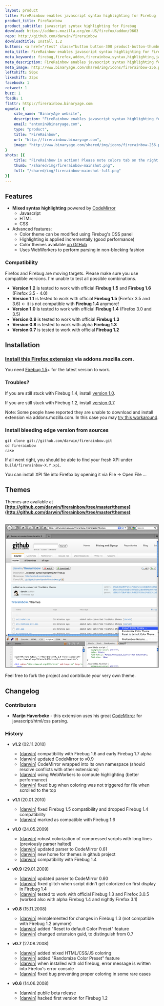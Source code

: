 ```yaml
---
layout: product
title: FireRainbow enables javascript syntax highlighting for Firebug
product_title: FireRainbow
product_subtitle: javascript syntax highlighting for Firebug
download: https://addons.mozilla.org/en-US/firefox/addon/9603
repo: http://github.com/darwin/firerainbow
downloadtitle: Install 1.2
buttons: <a href="/test" class="button button-300 product-button-thumbup"><div><div><div class="trial-note">after restart</div>Visit Test Page<div class="product-specs">to check that your  installation works well</div></div></div></a>
meta_title: FireRainbow enables javascript syntax highlighting for Firebug
meta_keywords: firebug,firefox,addon,firerainbow,syntax,highlighting,javascript,binaryage,productivity,software,web,development
meta_description: FireRainbow enables javascript syntax highlighting for Firebug
meta_image: http://www.binaryage.com/shared/img/icons/firerainbow-256.png
leftshift: 50px
likeshift: 22px
facebook: 1
retweet: 1
buzz: 1
fbsdk: 1
flattr: http://firerainbow.binaryage.com
ogmeta: {
    site_name: "BinaryAge website",
    description: "FireRainbow enables javascript syntax highlighting for Firebug",
    email: "antonin@binaryage.com",
    type: "product",
    title: "FireRainbow",
    url: "http://firerainbow.binaryage.com",
    image: "http://www.binaryage.com/shared/img/icons/firerainbow-256.png"
}
shots: [{
    title: "FireRainbow in action! Please note colors tab on the right side. You may tweak colors via CSS!",
    thumb: "/shared/img/firerainbow-mainshot.png",
    full: "/shared/img/firerainbow-mainshot-full.png"
}]
---
```


## Features

* **Mixed syntax highlighting** powered by [CodeMirror][codemirror]
  * Javascript
  * HTML
  * CSS
* Advanced features:
  * Color theme can be modified using Firebug's CSS panel
  * Highlighting is applied incrementally (good performance)
  * Color themes available [on GitHub](http://github.com/darwin/firerainbow/tree/master/themes)
  * Uses WebWorkers to perform parsing in non-blocking fashion

### Compatibility

Firefox and Firebug are moving targets. Please make sure you use compatible versions. I'm unable to test all possible combinations.

* **Version 1.2** is tested to work with official **Firebug 1.5** and **Firebug 1.6** (Firefox 3.5 - 4.0)
* **Version 1.1** is tested to work with official **Firebug 1.5** (Firefox 3.5 and 3.6) <- it is not compatible with **Firebug 1.4** anymore!
* **Version 1.0** is tested to work with official **Firebug 1.4** (Firefox 3.0 and 3.5)
* **Version 0.9** is tested to work with official **Firebug 1.3**
* **Version 0.8** is tested to work with alpha **Firebug 1.3**
* **Version 0.7** is tested to work with official **Firebug 1.2**

## Installation

### **[Install this Firefox extension][rainbow]** via addons.mozilla.com.

You need [Firebug 1.5][firebug]+ for the latest version to work. 

### Troubles?

If you are still stuck with Firebug 1.4, install [version 1.0][v10].

If you are still stuck with Firebug 1.2, install [version 0.7][v07].

Note: Some people have reported they are unable to download and install extension via addons.mozilla.com. In this case you may [try this workaround][workaround].

### Install bleeding edge version from sources

    git clone git://github.com/darwin/firerainbow.git
    cd firerainbow
    rake
    
If all went right, you should be able to find your fresh XPI under `build/firerainbow-X.Y.xpi`. 

You can install XPI file into Firefox by opening it via File -> Open File ...

## Themes

Themes are available at **[http://github.com/darwin/firerainbow/tree/master/themes](http://github.com/darwin/firerainbow/tree/master/themes)**

<br>
<a href="http://github.com/darwin/firerainbow/tree/master/themes"><img style="border: 2px solid #888;-moz-border-radius:2px;-webkit-border-radius:2px;" src="images/themes.png" width="500"></a>

Feel free to fork the project and contribute your very own theme.

## Changelog

### Contributors

* **Marijn Haverbeke** - this extension uses his great [CodeMirror][codemirror] for javascript/html/css parsing.

### History

* **v1.2** (02.11.2010)
  * [[darwin][darwin]] compatibility with Firebug 1.6 and early Firebug 1.7 alpha
  * [[darwin][darwin]] updated CodeMirror to v0.9
  * [[darwin][darwin]] CodeMirror wrapped into its own namespace (should resolve conflicts with other extensions)
  * [[darwin][darwin]] using WebWorkers to compute highlighting (better performance)
  * [[darwin][darwin]] fixed bug when coloring was not triggered for file when scrolled to the top

* **v1.1** (20.01.2010)
  * [[darwin][darwin]] fixed Firebug 1.5 compatibility and dropped Firebug 1.4 compatibility
  * [[darwin][darwin]] marked as compatible with Firebug 1.6

* **v1.0** (24.05.2009)
  * [[darwin][darwin]] robust colorization of compressed scripts with long lines (previously parser halted) 
  * [[darwin][darwin]] updated parser to CodeMirror 0.61
  * [[darwin][darwin]] new home for themes in github project
  * [[darwin][darwin]] compatibility with Firebug 1.4

* **v0.9** (29.01.2009)
  * [[darwin][darwin]] updated parser to CodeMirror 0.60
  * [[darwin][darwin]] fixed glitch when script didn't get colorized on first display in Firebug 1.4
  * [[darwin][darwin]] tested to work with official Firebug 1.3 and Firefox 3.0.5 (worked also with alpha Firebug 1.4 and nightly Firefox 3.1)

* **v0.8** (15.11.2008)
  * [[darwin][darwin]] reimplemented for changes in Firebug 1.3 (not compatible with Firebug 1.2 anymore)
  * [[darwin][darwin]] added "Reset to default Color Preset" feature
  * [[darwin][darwin]] changed extension guid, to distinguish from 0.7

* **v0.7** (27.08.2008)
  * [[darwin][darwin]] added mixed HTML/CSS/JS coloring
  * [[darwin][darwin]] added "Randomize Color Preset" feature
  * [[darwin][darwin]] when installed with old firebug, error message is written into Firefox's error console
  * [[darwin][darwin]] fixed bug preventing proper coloring in some rare cases

* **v0.6** (14.06.2008)
  * [[darwin][darwin]] public beta release
  * [[darwin][darwin]] hacked first version for Firebug 1.2


[firebug]: https://addons.mozilla.org/en-US/firefox/addon/1843
[rainbow]: https://addons.mozilla.org/en-US/firefox/addon/9603
[codemirror]: http://marijn.haverbeke.nl/codemirror/
[homepage]: http://xrefresh.com/rainbow
[contact]: mailto:antonin@hildebrand.cz
[workaround]: http://getsatisfaction.com/xrefresh/topics/unable_to_download_rainbow_for_firebug
[satisfaction]: http://getsatisfaction.com
[v07]: https://addons.mozilla.org/en-US/developers/details/7575
[v10]: https://addons.mozilla.org/en-US/firefox/addons/versions/9603#version-1.0
[darwin]: http://github.com/darwin